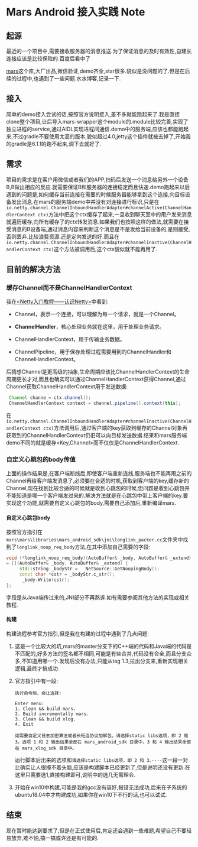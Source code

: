 # Mars Android 接入实践 Note

## 起源

最近的一个项目中,需要接收服务器的消息推送.为了保证消息的及时有效性,自建长连接应该是比较保险的.百度后看中了

[mars](https://github.com/Tencent/mars)这个库,大厂出品,微信验证,demo齐全,star很多.貌似是没问题的了.但是在后续的过程中,也遇到了一些问题.水水博客,记录一下.

## 接入

简单的demo接入尝试的话,按照官方说明接入,差不多就能跑起来了.我是直接clone整个项目,让后导入mars-wrapper这个module的.module比较完善,实现了独立进程的service,通过AIDL实现进程间通信.demo中的服务端,应该也都能跑起来,不过gradle不要使用太高的版本,貌似超过4.0,jetty这个插件就被去掉了,开始我的gradle是6.1.1的跑不起来,调下去就好了.

## 需求

项目的需求是在客户用微信或者我们的APP,扫码后发送一个消息给另外一个设备B,B做出相应的反应.就需要保证B和服务器的连接稳定而且快速.demo跑起来以后遇到的问题是,如何缓存当前连接在需要的时候服务器能够拿到这个连接,向目标设备发出消息.在mars的服务端demo中并没有对连接进行标识,只是在`io.netty.channel.ChannelInboundHandlerAdapter#channelActive(ChannelHandlerContext ctx)`方法中把这个ctx缓存了起来,一旦收到聊天室中的用户发来消息就遍历缓存,向所有缓存了的ctx转发消息.如果我们也按照这样的做法,就需要在接受消息的B设备端,通过消息内容来判断这个消息是不是发给当前设备的,是则接受,否则丢弃.比较浪费资源.还是定向发送的好.而且在`io.netty.channel.ChannelInboundHandlerAdapter#channelInactive(ChannelHandlerContext ctx)`这个方法被调用后,这个ctx貌似就不能再用了.

## 目前的解决方法

### 缓存Channel而不是ChannelHandlerContext

我在[<Netty入门教程——认识Netty>](https://www.jianshu.com/p/b9f3f6a16911)中看到:

- Channel，表示一个连接，可以理解为每一个请求，就是一个Channel。

- **ChannelHandler**，核心处理业务就在这里，用于处理业务请求。

- ChannelHandlerContext，用于传输业务数据。

- ChannelPipeline，用于保存处理过程需要用到的ChannelHandler和ChannelHandlerContext。

后猜想Channel是更高级的抽象,生命周期应该比ChannelHandlerContext的生命周期更长才对,而且也确实可以通过ChannelHandlerContext获得Channel,通过Channel获取ChannelHandlerContext用于发送数据:

```java
 Channel channe = ctx.channel();
 ChannelHandlerContext context = channel.pipeline().context(this);
```

在`io.netty.channel.ChannelInboundHandlerAdapter#channelInactive(ChannelHandlerContext ctx)`方法调用后,通过客户端的key获取到缓存的Channel对象再获取到的ChannelHandlerContext仍旧可以向目标发送数据.结果和mars服务端demo不同的就是缓存<Key,Channel>而不仅仅是ChannelHandlerContext.

### 自定义心跳包的body传值

上面的操作结果是,在客户端断线后,即使客户端重新连线,服务端也不能再用之前的Channel再给客户端发消息了,必须要在合适的时机,获取到客户端的key,缓存新的Channel,现在找到比较合适的时候就是收到心跳包的时候,但问题是收到心跳包并不能知道是哪一个客户端发过来的.解决方法就是在心跳包中带上客户端的key.要实现这个功能,就需要自定义心跳包的body,需要自己添加后,重新编译mars.

#### 自定义心跳包body

按照官方指引在`mars\mars\libraries\mars_android_sdk\jni\longlink_packer.cc`文件夹中找到了`longlink_noop_req_body`方法,在其中添加自己需要的字段:

```c++
void (*longlink_noop_req_body)(AutoBuffer& _body, AutoBuffer& _extend)
= [](AutoBuffer& _body, AutoBuffer& _extend) {
     std::string _bodyStr =   NetSource::GetNoopingBody();
     const char *cstr = _bodyStr.c_str();
      _body.Write(cstr);
};
```

字段是从Java端传过来的,JNI部分不再熬诉.如有需要参阅其他方法的实现或相关教程.

#### 构建

构建流程参考官方指引,但是我在构建的过程中遇到了几点问题:

1. 这是一个比较大的坑,mars的master分支下的C++端的代码和Java端的代码是不匹配的,好多方法的签名都不相同,可能是有些合并,代码没有合全,而且分支众多,不知道用哪一个.发现后没有办法,只能从tag 1.3,拉出分支来,重新实现相关逻辑,最终才搞成功.

2. 官方指引中有一段:

    ```shell
    执行命令后，会让选择:
    
    Enter menu:
    1. Clean && build mars.
    2. Build incrementally mars.
    3. Clean && build xlog.
    4. Exit
    
    如需要自定义日志加密算法或者长短连协议加解包，请选择static libs选项，即 2 和 3。选项 1 和 2 输出结果全部在 mars_android_sdk 目录中，3 和 4 输出结果全部在 mars_xlog_sdk 目录中。
    ```

    运行脚本后出来的选项和`请选择static libs选项，即 2 和 3。····`这一段一对比确实让人很摸不着头脑,应该是构建脚本已经更新了,但是说明还没有更新.在这里只需要选1,直接构建即可,说明中的选几无需理会.

3. 开始在win10中构建,可能是我的gcc没有装好,报错无法成功,后来在子系统的ubuntu18.04中才构建成功,如果你在win10下不行的话,也可以试试.

## 结束

现在暂时能达到要求了,但是在正式使用后,肯定还会遇到一些难题,希望自己不要轻易放弃,难不怕,搞一搞或许还是有可能的.

